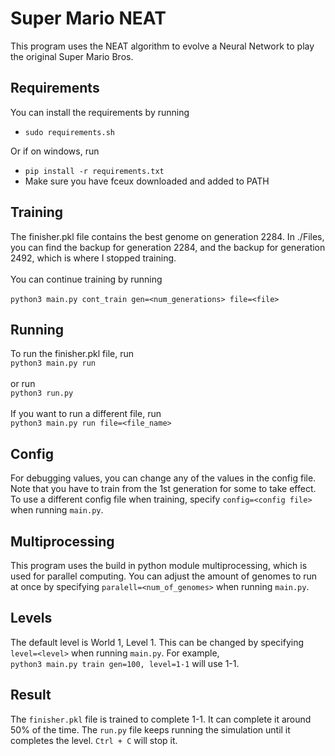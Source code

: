 # Super Mario NEAT
This program uses the NEAT algorithm to evolve a 
Neural Network to play the original Super Mario Bros.

## Requirements
You can install the requirements by running <br >
* `sudo requirements.sh`

Or if on windows, run
* `pip install -r requirements.txt`
* Make sure you have fceux downloaded and added to PATH

## Training
The finisher.pkl file contains the best genome on generation 2284.
In ./Files, you can find the backup for generation 2284, and the backup for generation 2492,
which is where I stopped training. <br />
<br>
You can continue training by running <br>
<br>
`python3 main.py cont_train gen=<num_generations> file=<file>`
<br>

## Running
To run the finisher.pkl file, run
<br>
`python3 main.py run`
<br /><br>
or run <br>
`python3 run.py`
<br>
<br>
If you want to run a different file, run<br>
`python3 main.py run file=<file_name>`
<br>

## Config
For debugging values, you can change any of the values in the config file. Note that you have to train from the 1st generation for some to take effect.
<br>
To use a different config file when training, specify `config=<config file>` when running `main.py`.
<br>
## Multiprocessing
This program uses the build in python module multiprocessing, which is used for parallel computing. You can adjust the amount of genomes
to run at once by specifying `paralell=<num_of_genomes>` when running `main.py`.
<br>
## Levels
The default level is World 1, Level 1. This can be changed by specifying `level=<level>` when running `main.py`. For example, <br>
`python3 main.py train gen=100, level=1-1` will use 1-1.
<br>
## Result
The `finisher.pkl` file is trained to complete 1-1. It can complete it around 50% of the time. The `run.py` file keeps running the
simulation until it completes the level. `Ctrl + C` will stop it.
